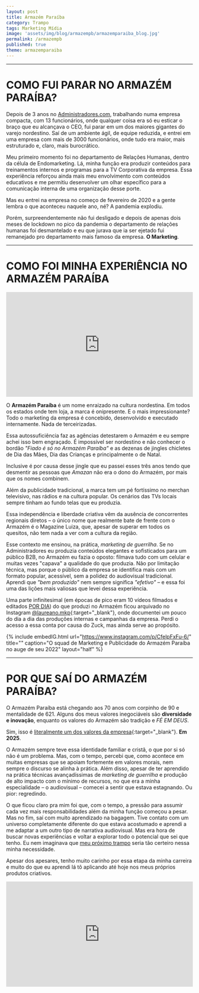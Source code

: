 ```yaml
---
layout: post
title: Armazém Paraíba
category: Trampo
tags: Marketing Mídia
image: 'assets/img/blog/armazempb/armazemparaiba_blog.jpg'
permalink: /armazempb
published: true
theme: armazemparaiba
---
```

---


# COMO FUI PARAR NO ARMAZÉM PARAÍBA?  

Depois de 3 anos no [Administradores.com](/administradores), trabalhando numa empresa compacta, com 13 funcionários, onde qualquer coisa era só eu esticar o braço que eu alcançava o CEO, fui parar em um dos maiores gigantes do varejo nordestino. Saí de um ambiente ágil, de equipe reduzida, e entrei em uma empresa com mais de 3000 funcionários, onde tudo era maior, mais estruturado e, claro, mais burocrático.  

Meu primeiro momento foi no departamento de Relações Humanas, dentro da célula de Endomarketing. Lá, minha função era produzir conteúdos para treinamentos internos e programas para a TV Corporativa da empresa. Essa experiência reforçou ainda mais meu envolvimento com conteúdos educativos e me permitiu desenvolver um olhar específico para a comunicação interna de uma organização desse porte.  

Mas eu entrei na empresa no começo de fevereiro de 2020 e a gente lembra o que aconteceu naquele ano, né? A pandemia explodiu.  

Porém, surpreendentemente não fui desligado e depois de apenas dois meses de lockdown no pico da pandemia o departamento de relações humanas foi desmantelado e eu que jurava que ia ser ejetado fui remanejado pro departamento mais famoso da empresa. **O Marketing**.

---

# COMO FOI MINHA EXPERIÊNCIA NO ARMAZÉM PARAÍBA  

<div style="position: relative; padding-bottom: 56.25%; height: 0; overflow: hidden; max-width: 100%; height: auto;">
    <iframe title="vimeo-player" src="https://player.vimeo.com/video/449076783?h=e69099a32a" style="position: absolute; top: 0; left: 0; width: 100%; height: 100%;" frameborder="0" allowfullscreen></iframe>
</div>

O **Armazém Paraíba** é um nome enraizado na cultura nordestina. Em todos os estados onde tem loja, a marca é onipresente. E o mais impressionante? Todo o marketing da empresa é concebido, desenvolvido e executado internamente. Nada de terceirizadas.  

Essa autossuficiência faz as agências detestarem o Armazém e eu sempre achei isso bem engraçado. É impossível ser nordestino e não conhecer o bordão *"Fiado é só no Armazém Paraíba"* e as dezenas de jingles chicletes de Dia das Mães, Dia das Crianças e principalmente o de Natal.  

Inclusive é por causa desse jingle que eu passei esses três anos tendo que desmentir as pessoas que *Amazan* não era o dono do Armazém, por mais que os nomes combinem.  

Além da publicidade tradicional, a marca tem um pé fortíssimo no merchan televisivo, nas rádios e na cultura popular. Os cenários das TVs locais sempre tinham ao fundo telas que eu produzia.  

Essa independência e liberdade criativa vêm da ausência de concorrentes regionais diretos – o único nome que realmente bate de frente com o Armazém é o Magazine Luiza, que, apesar de superar em todos os quesitos, não tem nada a ver com a cultura da região.  

Esse contexto me ensinou, na prática, *marketing de guerrilha*. Se no Administradores eu produzia conteúdos elegantes e sofisticados para um público B2B, no Armazém eu fazia o oposto: filmava tudo com um celular e muitas vezes "capava" a qualidade do que produzia. Não por limitação técnica, mas porque o público da empresa se identifica mais com um formato popular, acessível, sem a polidez do audiovisual tradicional. Aprendi que *"bem produzido"* nem sempre significa *"efetivo"* – e essa foi uma das lições mais valiosas que levei dessa experiência.  

Uma parte infinitesimal (em épocas de pico eram 10 vídeos filmados e editados <u>POR DIA</u>) do que produzi no Armazém ficou arquivado no Instagram [@laureano.mkp](https://www.instagram.com/laureano.mkp){:target="_blank"}, onde documentei um pouco do dia a dia das produções internas e campanhas da empresa. Perdi o acesso a essa conta por causa do Zuck, mas ainda serve ao propósito.

{% include embedIG.html
    url="https://www.instagram.com/p/CfelpFxFu-6/"
    title=""
    caption="O squad de Marketing e Publicidade do Armazém Paraíba no auge de seu 2022"
    layout="half"
%}

---


# POR QUE SAÍ DO ARMAZÉM PARAÍBA?  

O Armazém Paraíba está chegando aos 70 anos com corpinho de 90 e mentalidade de 621. Alguns dos meus valores inegociáveis são **diversidade e inovação**, enquanto os valores do Armazém são tradição e *FÉ EM DEUS*.

Sim, isso é [literalmente um dos valores da empresa](https://www.armazempb.com.br/institucional-nossos-principios){:target="_blank"}. **Em 2025**.  

O Armazém sempre teve essa identidade familiar e cristã, o que por si só não é um problema. Mas, com o tempo, percebi que, como acontece em muitas empresas que se apoiam fortemente em valores morais, nem sempre o discurso se alinha à prática. Além disso, apesar de ter aprendido na prática técnicas avançadíssimas de *marketing de guerrilha* e produção de alto impacto com o mínimo de recursos, no que era a minha especialidade – o audiovisual – comecei a sentir que estava estagnando. Ou pior: regredindo.  

O que ficou claro pra mim foi que, com o tempo, a pressão para assumir cada vez mais responsabilidades além da minha função começou a pesar. Mas no fim, saí com muito aprendizado na bagagem. Tive contato com um universo completamente diferente do que estava acostumado e aprendi a me adaptar a um outro tipo de narrativa audiovisual. Mas era hora de buscar novas experiências e voltar a explorar todo o potencial que sei que tenho. Eu nem imaginava que [meu próximo trampo](/coloresfilmes) seria tão certeiro nessa minha necessidade.

Apesar dos apesares, tenho muito carinho por essa etapa da minha carreira e muito do que eu aprendi lá tô aplicando até hoje nos meus próprios produtos criativos.

<div style="position: relative; padding-bottom: 56.25%; height: 0; overflow: hidden; max-width: 100%; height: auto;">
    <iframe title="vimeo-player" src="https://player.vimeo.com/video/603925003?h=8747d49ac4" style="position: absolute; top: 0; left: 0; width: 100%; height: 100%;" frameborder="0" allowfullscreen></iframe>
